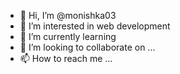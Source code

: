 - 👋 Hi, I’m @monishka03
- 👀 I’m interested in web development 
- 🌱 I’m currently learning
- 💞️ I’m looking to collaborate on ...
- 📫 How to reach me ...

<!---
monishka03/monishka03 is a ✨ special ✨ repository because its `README.md` (this file) appears on your GitHub profile.
You can click the Preview link to take a look at your changes.
--->
